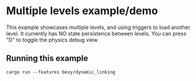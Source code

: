 # Multiple levels example/demo

This example showcases multiple levels, and using triggers to load another level.
It currently has NO state persistence between levels.
You can press "D" to toggle the physics debug view.


## Running this example

```
cargo run --features bevy/dynamic_linking
```
